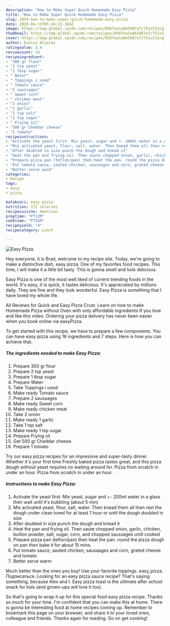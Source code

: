 ```yaml
---
description: "How to Make Super Quick Homemade Easy Pizza"
title: "How to Make Super Quick Homemade Easy Pizza"
slug: 1054-how-to-make-super-quick-homemade-easy-pizza
date: 2020-04-13T05:24:23.364Z
image: https://img-global.cpcdn.com/recipes/056fea1a8b5087af/751x532cq70/easy-pizza-recipe-main-photo.jpg
thumbnail: https://img-global.cpcdn.com/recipes/056fea1a8b5087af/751x532cq70/easy-pizza-recipe-main-photo.jpg
cover: https://img-global.cpcdn.com/recipes/056fea1a8b5087af/751x532cq70/easy-pizza-recipe-main-photo.jpg
author: Eunice Alvarez
ratingvalue: 3.4
reviewcount: 14
recipeingredient:
- "300 gr flour"
- "2 tsp yeast"
- "1 tbsp sugar"
- " Water"
- " Toppings i used"
- " Tomato sauce"
- "2 saussages"
- " Sweet corn"
- " chicken meat"
- "2 onion"
- "1 garlic"
- "1 tsp salt"
- "1 tsp sugar"
- " Frying oil"
- "500 gr Cheddar cheese"
- "1 tomato"
recipeinstructions:
- "Activate the yeast first: Mix yeast, sugar and +- 200ml water in a glass then wait until it&#39;s bubbling (about 5 min)"
- "Mix activated yeast, flour, salt, water. Then knead them all then rest the dough under clean towel for at least 1 hour or until the dough doubled in size"
- "After doubled in size punch the dough and knead it"
- "Heat the pan and frying oil. Then saute chopped onion, garlic, chicken, buillon powder, salt, sugar, corn, and chopped saussages until cooked"
- "Prepare pizza pan (teflon/pan) then heat the pan. round the pizza dough on pan then bake it for about 15 mins."
- "Put tomato sauce, sauted chicken, sausaages and corn, grated cheese and tomato"
- "Better serve warm"
categories:
- Recipe
tags:
- easy
- pizza

katakunci: easy pizza 
nutrition: 172 calories
recipecuisine: American
preptime: "PT12M"
cooktime: "PT35M"
recipeyield: "4"
recipecategory: Lunch

---
```



![Easy Pizza](https://img-global.cpcdn.com/recipes/056fea1a8b5087af/751x532cq70/easy-pizza-recipe-main-photo.jpg)

Hey everyone, it is Brad, welcome to my recipe site. Today, we're going to make a distinctive dish, easy pizza. One of my favorites food recipes. This time, I will make it a little bit tasty. This is gonna smell and look delicious.

Easy Pizza is one of the most well liked of current trending foods in the world. It's easy, it is quick, it tastes delicious. It's appreciated by millions daily. They are fine and they look wonderful. Easy Pizza is something that I have loved my whole life.

All Reviews for Quick and Easy Pizza Crust. Learn on how to make Homemade Pizza without Oven with only affordable ingredients If you love and like this video. Ordering your pizza delivery has never been easier when you book online via easyPizza.


To get started with this recipe, we have to prepare a few components. You can have easy pizza using 16 ingredients and 7 steps. Here is how you can achieve that.

<!--inarticleads1-->

##### The ingredients needed to make Easy Pizza:

1. Prepare 300 gr flour
1. Prepare 2 tsp yeast
1. Prepare 1 tbsp sugar
1. Prepare  Water
1. Take  Toppings i used:
1. Make ready  Tomato sauce
1. Prepare 2 saussages
1. Make ready  Sweet corn
1. Make ready  chicken meat
1. Take 2 onion
1. Make ready 1 garlic
1. Take 1 tsp salt
1. Make ready 1 tsp sugar
1. Prepare  Frying oil
1. Get 500 gr Cheddar cheese
1. Prepare 1 tomato


Try our easy pizza recipes for an impressive and super-tasty dinner. Whether it&#39;s your first time Freshly baked pizza tastes great, and this pizza dough without yeast requires no waiting around for. Pizza from scratch in under an hour. Pizza from scratch in under an hour. 

<!--inarticleads2-->

##### Instructions to make Easy Pizza:

1. Activate the yeast first: Mix yeast, sugar and +- 200ml water in a glass then wait until it&#39;s bubbling (about 5 min)
1. Mix activated yeast, flour, salt, water. Then knead them all then rest the dough under clean towel for at least 1 hour or until the dough doubled in size
1. After doubled in size punch the dough and knead it
1. Heat the pan and frying oil. Then saute chopped onion, garlic, chicken, buillon powder, salt, sugar, corn, and chopped saussages until cooked
1. Prepare pizza pan (teflon/pan) then heat the pan. round the pizza dough on pan then bake it for about 15 mins.
1. Put tomato sauce, sauted chicken, sausaages and corn, grated cheese and tomato
1. Better serve warm


Much better than the ones you buy! Use your favorite toppings. easy_pizza. Подписаться. Looking for an easy pizza sauce recipe? That&#39;s saying something, because Alex and I. Easy pizza toast is the ultimate after school snack for kids (and grown-ups will love it too). 

So that's going to wrap it up for this special food easy pizza recipe. Thanks so much for your time. I'm confident that you can make this at home. There is gonna be interesting food at home recipes coming up. Remember to bookmark this page on your browser, and share it to your loved ones, colleague and friends. Thanks again for reading. Go on get cooking!
